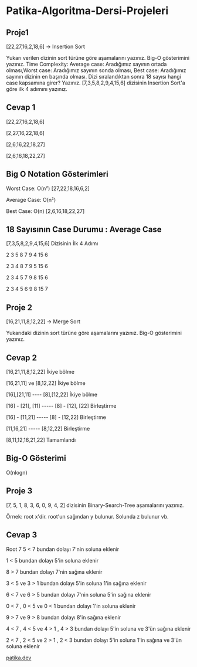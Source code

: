 # Patika-Algoritma-Dersi-Projeleri

## Proje1 
[22,27,16,2,18,6] -> Insertion Sort

Yukarı verilen dizinin sort türüne göre aşamalarını yazınız.
Big-O gösterimini yazınız.
Time Complexity: Average case: Aradığımız sayının ortada olması,Worst case: Aradığımız sayının sonda olması, Best case: Aradığımız sayının dizinin en başında olması.
Dizi sıralandıktan sonra 18 sayısı hangi case kapsamına girer? Yazınız.
[7,3,5,8,2,9,4,15,6] dizisinin Insertion Sort'a göre ilk 4 adımını yazınız.


## Cevap 1
[22,27,16,2,18,6]

[2,27,16,22,18,6]

[2,6,16,22,18,27]

[2,6,16,18,22,27]

## Big O Notation Gösterimleri
Worst Case: O(n²)      [27,22,18,16,6,2]

Average Case: O(n²)

Best Case: O(n)        [2,6,16,18,22,27]


## 18 Sayısının Case Durumu : Average Case

[7,3,5,8,2,9,4,15,6] Dizisinin İlk 4 Adımı

2 3 5 8 7 9 4 15 6

2 3 4 8 7 9 5 15 6

2 3 4 5 7 9 8 15 6

2 3 4 5 6 9 8 15 7


## Proje 2 
[16,21,11,8,12,22] -> Merge Sort

Yukarıdaki dizinin sort türüne göre aşamalarını yazınız.
Big-O gösterimini yazınız.

## Cevap 2

[16,21,11,8,12,22] İkiye bölme

[16,21,11] ve [8,12,22] İkiye bölme

[16],[21,11] ---- [8],[12,22] İkiye bölme

[16] - [21], [11] ----- [8] - [12], [22] Birleştirme

[16] - [11,21] ----- [8] - [12,22] Birleştirme

[11,16,21] ----- [8,12,22] Birleştirme

[8,11,12,16,21,22] Tamamlandı


## Big-O Gösterimi

O(nlogn)   

## Proje 3
[7, 5, 1, 8, 3, 6, 0, 9, 4, 2] dizisinin Binary-Search-Tree aşamalarını yazınız.

Örnek: root x'dir. root'un sağından y bulunur. Solunda z bulunur vb.

## Cevap 3

Root 7 
5 < 7 bundan dolayı 7'nin soluna eklenir

1 < 5 bundan dolayı 5'in soluna eklenir

8 > 7 bundan dolayı 7'nin sağına eklenir

3 < 5 ve 3 > 1 bundan dolayı 5'in soluna 1'in sağına eklenir

6 < 7 ve 6 > 5 bundan dolayı 7'nin soluna 5'in sağına eklenir

0 < 7 , 0 < 5 ve 0 < 1 bundan dolayı 1'in soluna eklenir

9 > 7 ve 9 > 8 bundan dolayı 8'in sağına eklenir

4 < 7 , 4 < 5 ve 4 > 1 , 4 > 3 bundan dolayı 5'in soluna ve 3'ün sağına eklenir

2 < 7 , 2 < 5 ve 2 > 1 , 2 < 3 bundan dolayı 5'in soluna 1'in sağına ve 3'ün soluna eklenir




[patika.dev](www.patika.dev)

